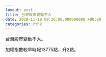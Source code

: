 ```yaml
---
layout: post
title: 台灣股市變動不大
date: 2020-11-19 09:26:08.000000000 +08:00
categories: rthk
---
```


台灣股市變動不大。

加權指數較早時報13775點，升2點。
